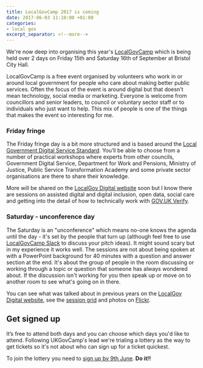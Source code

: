 ```yaml
---
title: LocalGovCamp 2017 is coming
date: 2017-06-03 11:10:00 +01:00
categories:
- local gov
excerpt_separator: <!--more-->
---
```


We're now deep into organising this year's [LocalGovCamp](http://localgovdigital.info/localgovcamp/) which is being held over 2 days on Friday 15th and Saturday 16th of September at Bristol City Hall.
 
LocalGovCamp is a free event organised by volunteers who work in or around local government for people who care about making better public services. Often the focus of the event is around digital but that doesn't mean technology, social media or marketing. Everyone is welcome from councillors and senior leaders, to council or voluntary sector staff or to individuals who just want to help. This mix of people is one of the things that makes the event so interesting for me.
 <!--more-->
### Friday fringe
 
The Friday fringe day is a bit more structured and is based around the [Local Government Digital Service Standard](http://localgovdigital.info/digital-service-standard). You’ll be able to choose from a number of practical workshops where experts from other councils, Government Digital Service, Department for Work and Pensions, Ministry of Justice, Public Service Transformation Academy and some private sector organisations are there to share their knowledge.
 
More will be shared on the [LocalGov Digital website](http://localgovdigital.info) soon but I know there are sessions on assisted digital and digital inclusion, open data, social care and getting into the detail of how to technically work with [GOV.UK Verify](https://www.localdigitalcoalition.uk/product/extension-of-gov-uk-verify-to-local-government-pilot/).
 
### Saturday - unconference day
 
The Saturday is an "unconference" which means no-one knows the agenda until the day - it's set by the people that turn up (although feel free to use [LocalGovCamp Slack](https://localgovcamp.slack.com/) to discuss your pitch ideas). It might sound scary but in my experience it works well. The sessions are not about being spoken at with a PowerPoint background for 40 minutes with a question and answer section at the end. It's about the group of people in the room discussing or working through a topic or question that someone has always wondered about. If the discussion isn't working for you then speak up or move on to another room to see what's going on in there.
 
You can see what was talked about in previous years on the [LocalGov Digital website](http://localgovdigital.info/localgovcamp/localgovcamp-and-fringe-2016/), see the  [session grid](https://j.mp/lgcsessions) and photos on [Flickr](https://www.flickr.com/search/?text=localgovcamp&sort=date-posted-desc).
 
## Get signed up
 
It’s free to attend both days and you can choose which days you'd like to attend. Following UKGovCamp's lead we're trialing a lottery as the way to get tickets so it's not about who can sign up for a ticket quickest.
 
To join the lottery you need to [sign up by 9th June](https://www.surveymonkey.co.uk/r/VPMXQF2). **Do it!!**